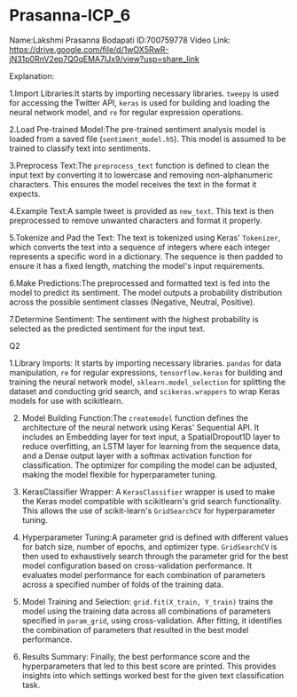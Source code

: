 # Prasanna-ICP_6
Name:Lakshmi Prasanna Bodapati
ID:700759778
Video Link: https://drive.google.com/file/d/1wOX5RwR-jN31p0RnV2ep7Q0qEMA7IJx9/view?usp=share_link
 

 
Explanation: 
 
1.Import Libraries:It starts by importing necessary libraries. `tweepy` is used for accessing the Twitter API, `keras` is used for building and loading the neural network model, and `re` for regular expression operations. 
 
2.Load Pre-trained Model:The pre-trained sentiment analysis model is loaded from a saved file (`sentiment_model.h5`). This model is assumed to be trained to classify text into sentiments. 
 
3.Preprocess Text:The `preprocess_text` function is defined to clean the input text by converting it to lowercase and removing non-alphanumeric characters. This ensures the model receives the text in the format it expects. 
 
4.Example Text:A sample tweet is provided as `new_text`. This text is then preprocessed to remove unwanted characters and format it properly. 
 
5.Tokenize and Pad the Text: The text is tokenized using Keras' `Tokenizer`, which converts the text into a sequence of integers where each integer represents a specific word in a dictionary. The sequence is then padded to ensure it has a fixed length, matching the model's input requirements. 
 
6.Make Predictions:The preprocessed and formatted text is fed into the model to predict its sentiment. The model outputs a probability distribution across the possible sentiment classes (Negative, Neutral, Positive). 
 
7.Determine Sentiment: The sentiment with the highest probability is selected as the predicted sentiment for the input text. 
 
Q2
 
 
1.Library Imports: It starts by importing necessary libraries. `pandas` for data manipulation, `re` for regular expressions, `tensorflow.keras` for building and training the neural network model, `sklearn.model_selection` for splitting the dataset and conducting grid search, and `scikeras.wrappers` to wrap Keras models for use with scikitlearn. 
 
2.	Model Building Function:The `createmodel` function defines the architecture of the neural network using Keras' Sequential API. It includes an Embedding layer for text input, a SpatialDropout1D layer to reduce overfitting, an LSTM layer for learning from the sequence data, and a Dense output layer with a softmax activation function for classification. The optimizer for compiling the model can be adjusted, making the model flexible for hyperparameter tuning. 
 
3.	KerasClassifier Wrapper: A `KerasClassifier` wrapper is used to make the Keras model compatible with scikitlearn's grid search functionality. This allows the use of scikit-learn's `GridSearchCV` for hyperparameter tuning. 
 
4.	Hyperparameter Tuning:A parameter grid is defined with different values for batch size, number of epochs, and optimizer type. `GridSearchCV` is then used to exhaustively search through the parameter grid for the best model configuration based on cross-validation performance. It evaluates model performance for each combination of parameters across a specified number of folds of the training data. 
 
5.	Model Training and Selection: `grid.fit(X_train, Y_train)` trains the model using the training data across all combinations of parameters specified in `param_grid`, using cross-validation. After fitting, it identifies the combination of parameters that resulted in the best model performance. 
 
6.	Results Summary: Finally, the best performance score and the hyperparameters that led to this best score are printed. This provides insights into which settings worked best for the given text classification task. 
